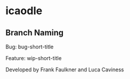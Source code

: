# icaodle

## Branch Naming

Bug: bug-short-title

Feature: wip-short-title

Developed by Frank Faulkner and Luca Caviness
